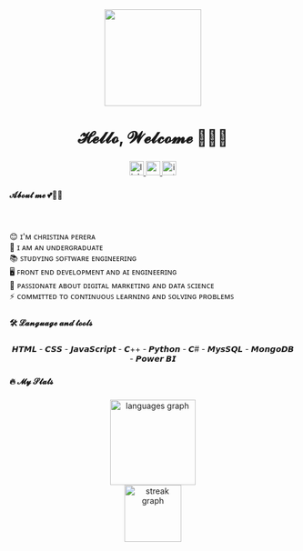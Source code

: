 <div align="center">
  <img height="170" src="https://i.pinimg.com/736x/d8/57/98/d857981891a20185f0dc2ea342db8f35.jpg"  />
</div>

###

<h1 align="center">𝓗𝓮𝓵𝓵𝓸, 𝓦𝓮𝓵𝓬𝓸𝓶𝓮 👋🙋‍♀️</h1>

###

<div align="center">
  <a href="https://linkedin.com/in/www.linkedin.com/in/dineshi-christina-perera" target="_blank">
    <img src="https://img.shields.io/static/v1?message=LinkedIn&logo=linkedin&label=&color=0077B5&logoColor=white&labelColor=&style=for-the-badge" height="25" alt="linkedin logo"  />
  </a>
  <a href="dineshiperera05@gmail.com" target="_blank">
    <img src="https://img.shields.io/static/v1?message=Gmail&logo=gmail&label=&color=D14836&logoColor=white&labelColor=&style=for-the-badge" height="25" alt="gmail logo"  />
  </a>
  <a href="https://instagram.com/https://www.instagram.com/neshiizz/" target="_blank">
    <img src="https://img.shields.io/static/v1?message=Instagram&logo=instagram&label=&color=E4405F&logoColor=white&labelColor=&style=for-the-badge" height="25" alt="instagram logo"  />
  </a>
</div>

###

<h4 align="left">𝓐𝓫𝓸𝓾𝓽 𝓶𝓮 💕👩‍💻</h4>

###

<br clear="both">

<p align="left">😊 ɪ'ᴍ ᴄʜʀɪꜱᴛɪɴᴀ ᴘᴇʀᴇʀᴀ<br>🔭 ɪ ᴀᴍ ᴀɴ ᴜɴᴅᴇʀɢʀᴀᴅᴜᴀᴛᴇ<br>📚 ꜱᴛᴜᴅʏɪɴɢ ꜱᴏꜰᴛᴡᴀʀᴇ ᴇɴɢɪɴᴇᴇʀɪɴɢ<br>🖥️ ꜰʀᴏɴᴛ ᴇɴᴅ ᴅᴇᴠᴇʟᴏᴘᴍᴇɴᴛ ᴀɴᴅ ᴀɪ ᴇɴɢɪɴᴇᴇʀɪɴɢ<br>🌟 ᴘᴀꜱꜱɪᴏɴᴀᴛᴇ ᴀʙᴏᴜᴛ ᴅɪɢɪᴛᴀʟ ᴍᴀʀᴋᴇᴛɪɴɢ ᴀɴᴅ ᴅᴀᴛᴀ ꜱᴄɪᴇɴᴄᴇ<br>⚡ ᴄᴏᴍᴍɪᴛᴛᴇᴅ ᴛᴏ ᴄᴏɴᴛɪɴᴜᴏᴜꜱ ʟᴇᴀʀɴɪɴɢ ᴀɴᴅ ꜱᴏʟᴠɪɴɢ ᴘʀᴏʙʟᴇᴍꜱ</p>

###

<h4 align="left">🛠 𝓛𝓪𝓷𝓰𝓾𝓪𝓰𝓮 𝓪𝓷𝓭 𝓽𝓸𝓸𝓵𝓼</h4>

###

<p align="center">𝙃𝙏𝙈𝙇 - 𝘾𝙎𝙎 - 𝙅𝙖𝙫𝙖𝙎𝙘𝙧𝙞𝙥𝙩 - 𝘾++ - 𝙋𝙮𝙩𝙝𝙤𝙣 - 𝘾# - 𝙈𝙮𝙨𝙎𝙌𝙇 - 𝙈𝙤𝙣𝙜𝙤𝘿𝘽 - 𝙋𝙤𝙬𝙚𝙧 𝘽𝙄</p>

###

<h4 align="left">🔥   𝓜𝔂 𝓢𝓽𝓪𝓽𝓼</h4>

###

<div align="center">
  <img src="https://github-readme-stats.vercel.app/api/top-langs?username=neshiy&locale=en&hide_title=false&layout=compact&card_width=320&langs_count=6&theme=rose_pine&hide_border=true&order=2&custom_title=Languages" height="150" alt="languages graph" /> <br>
  <img src="https://streak-stats.demolab.com?user=neshiy&locale=en&mode=daily&theme=rose_pine&hide_border=true&border_radius=5&date_format=j%20M%5B%20Y%5D&order=3" height="100" alt="streak graph"  />
</div>

###
###
